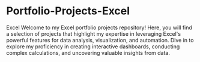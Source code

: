 # Portfolio-Projects-Excel
Excel
Welcome to my Excel portfolio projects repository! Here, you will find a selection of projects that highlight my expertise in leveraging Excel's powerful features for data analysis, visualization, and automation. Dive in to explore my proficiency in creating interactive dashboards, conducting complex calculations, and uncovering valuable insights from data. 


